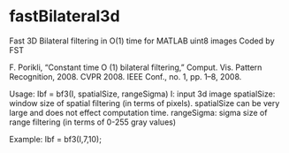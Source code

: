 # fastBilateral3d
Fast 3D Bilateral filtering in O(1) time for MATLAB uint8 images
Coded by FST

F. Porikli, “Constant time O (1) bilateral filtering,” Comput. Vis.
Pattern Recognition, 2008. CVPR 2008. IEEE Conf., no. 1, pp. 1–8, 2008.

Usage:
Ibf = bf3(I, spatialSize, rangeSigma)
I: input 3d image
spatialSize: window size of spatial filtering (in terms of pixels). spatialSize can be very large and does not effect computation time.
rangeSigma: sigma size of range filtering (in terms of 0-255 gray values)

Example:
Ibf = bf3(I,7,10);
